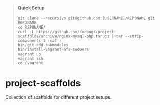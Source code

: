 > #### Quick Setup
> 
> ```
> git clone --recursive git@github.com:[USERNAME]/REPONAME.git REPONAME
> cd REPONAME/
> curl -L https://github.com/foobugs/project-scaffolds/archive/nginx-mysql-php.tar.gz | tar --strip-components 1 -xzf -
> bin/git-add-submodules
> bin/install-vagrant-nfs-sudoers
> vagrant up
> vagrant ssh
> cd /vagrant
> ```

# project-scaffolds

Collection of scaffolds for different project setups.
